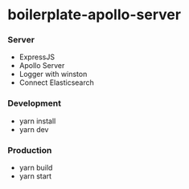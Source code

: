# boilerplate-apollo-server

### Server

- ExpressJS
- Apollo Server
- Logger with winston
- Connect Elasticsearch

### Development

- yarn install
- yarn dev

### Production

- yarn build
- yarn start
